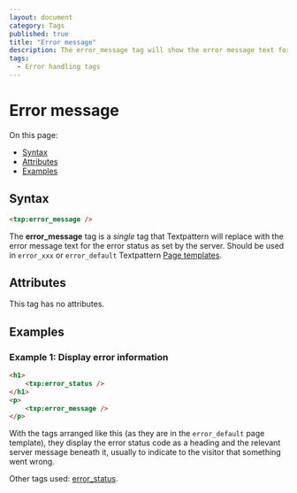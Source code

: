 ```yaml
---
layout: document
category: Tags
published: true
title: "Error message"
description: The error_message tag will show the error message text for the error status as set by the server.
tags:
  - Error handling tags
---
```


# Error message

On this page:

* [Syntax](#syntax)
* [Attributes](#attributes)
* [Examples](#examples)

## Syntax

~~~ html
<txp:error_message />
~~~

The **error_message** tag is a *single* tag that Textpattern will replace with the error message text for the error status as set by the server. Should be used in `error_xxx` or `error_default` Textpattern [Page templates](http://docs.textpattern.io/themes/page-templates-explained).

## Attributes

This tag has no attributes.

## Examples

### Example 1: Display error information

~~~ html
<h1>
    <txp:error_status />
</h1>
<p>
    <txp:error_message />
</p>
~~~

With the tags arranged like this (as they are in the `error_default` page template), they display the error status code as a heading and the relevant server message beneath it, usually to indicate to the visitor that something went wrong.

Other tags used: [error_status](error_status).
